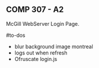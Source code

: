## COMP 307 - A2
McGill WebServer Login Page.

#to-dos
* blur background image montreal
* logs out when refresh
* Ofruscate login.js
